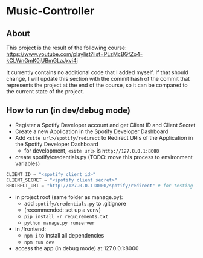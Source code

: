 # Music-Controller

## About
This project is the result of the following course: https://www.youtube.com/playlist?list=PLzMcBGfZo4-kCLWnGmK0jUBmGLaJxvi4j

It currently contains no additional code that I added myself. If that should change, I will update this section with the commit hash of the commit that represents the project at the end of the course, so it can be compared to the current state of the project.

## How to run (in dev/debug mode)
* Register a Spotify Developer account and get Client ID and Client Secret
* Create a new Application in the Spotify Developer Dashboard
* Add `<site url>/spotify/redirect` to Redirect URIs of the Application in the Spotify Developer Dashboard
  * for development, `<site url>` is `http://127.0.0.1:8000`
* create spotify/credentials.py (TODO: move this process to environment variables)
```python
CLIENT_ID = "<spotify client id>"
CLIENT_SECRET = "<spotify client secret>"
REDIRECT_URI = "http://127.0.0.1:8000/spotify/redirect" # for testing - replace with real URL in prod
```
* in project root (same folder as manage.py):
  * add `spotify/credentials.py` to .gitignore
  * (recommended: set up a venv)
  * `pip install -r requirements.txt`
  * `python manage.py runserver`
* in /frontend:
  * `npm i` to install all dependencies
  * `npm run dev`
* access the app (in debug mode) at 127.0.0.1:8000
